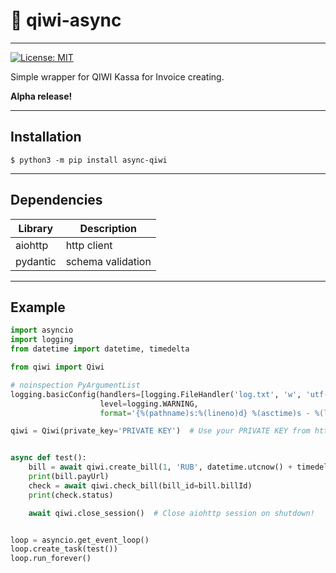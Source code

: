 # 🥝 qiwi-async

___
[![License: MIT](https://img.shields.io/badge/License-MIT-yellow.svg)](https://opensource.org/licenses/MIT)

Simple wrapper for QIWI Kassa for Invoice creating.

**Alpha release!**
___

## Installation

```shell
$ python3 -m pip install async-qiwi
```

___

## Dependencies

| Library  | Description       |
|----------|-------------------|
| aiohttp  | http client       |
| pydantic | schema validation |

___

## Example

```python
import asyncio
import logging
from datetime import datetime, timedelta

from qiwi import Qiwi

# noinspection PyArgumentList
logging.basicConfig(handlers=[logging.FileHandler('log.txt', 'w', 'utf-8')],
                    level=logging.WARNING,
                    format='{%(pathname)s:%(lineno)d} %(asctime)s - %(levelname)s - %(message)s')

qiwi = Qiwi(private_key='PRIVATE KEY')  # Use your PRIVATE KEY from https://qiwi.com/p2p-admin/transfers/api


async def test():
    bill = await qiwi.create_bill(1, 'RUB', datetime.utcnow() + timedelta(hours=1))
    print(bill.payUrl)
    check = await qiwi.check_bill(bill_id=bill.billId)
    print(check.status)

    await qiwi.close_session()  # Close aiohttp session on shutdown!


loop = asyncio.get_event_loop()
loop.create_task(test())
loop.run_forever()

```

